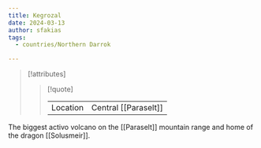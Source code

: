 ```yaml
---
title: Kegrozal
date: 2024-03-13
author: sfakias
tags:
  - countries/Northern Darrok

---
```

> [!attributes]
> 
> > [!quote]
> >
> > | | |
> > | --- | --- |
> > | Location | Central [[Paraselt]] |

The biggest activo volcano on the [[Paraselt]] mountain range and home of the dragon [[Solusmeir]].